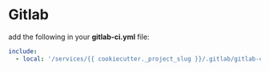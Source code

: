 # Gitlab

add the following in your __gitlab-ci.yml__ file:

```yaml
include:
  - local: '/services/{{ cookiecutter._project_slug }}/.gitlab/gitlab-ci.yml'
```
